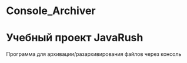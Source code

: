 # Console_Archiver
# Учебный проект JavaRush
Программа для архивации/разархивирования файлов через консоль
